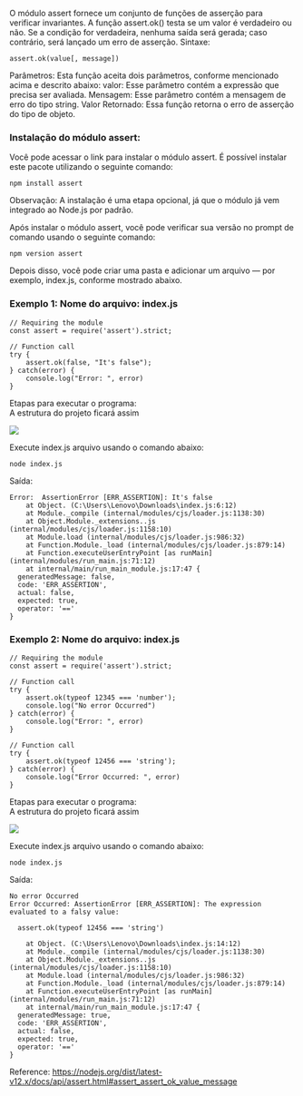 O módulo assert fornece um conjunto de funções de asserção para verificar invariantes. A função assert.ok() testa se um valor é verdadeiro ou não. Se a condição for verdadeira, nenhuma saída será gerada; caso contrário, será lançado um erro de asserção.
Sintaxe:
```
assert.ok(value[, message])
```

Parâmetros: Esta função aceita dois parâmetros, conforme mencionado acima e descrito abaixo:
valor: Esse parâmetro contém a expressão que precisa ser avaliada.
Mensagem: Esse parâmetro contém a mensagem de erro do tipo string.
Valor Retornado: Essa função retorna o erro de asserção do tipo de objeto.

### Instalação do módulo assert: 
Você pode acessar o link para instalar o módulo assert. É possível instalar este pacote utilizando o seguinte comando: 
```
npm install assert
```
Observação: A instalação é uma etapa opcional, já que o módulo já vem integrado ao Node.js por padrão.

Após instalar o módulo assert, você pode verificar sua versão no prompt de comando usando o seguinte comando: 
```
npm version assert
```
Depois disso, você pode criar uma pasta e adicionar um arquivo — por exemplo, index.js, conforme mostrado abaixo.

### Exemplo 1: Nome do arquivo: index.js

```node
// Requiring the module
const assert = require('assert').strict;
 
// Function call
try {
    assert.ok(false, "It's false");
} catch(error) {
    console.log("Error: ", error)
}
```

Etapas para executar o programa:  
A estrutura do projeto ficará assim
  
![](https://media.geeksforgeeks.org/wp-content/uploads/20200606171437/structure56.png)

Execute index.js arquivo usando o comando abaixo:
```
node index.js
```

Saída:
```
Error:  AssertionError [ERR_ASSERTION]: It's false
    at Object. (C:\Users\Lenovo\Downloads\index.js:6:12)
    at Module._compile (internal/modules/cjs/loader.js:1138:30)
    at Object.Module._extensions..js (internal/modules/cjs/loader.js:1158:10)
    at Module.load (internal/modules/cjs/loader.js:986:32)
    at Function.Module._load (internal/modules/cjs/loader.js:879:14)
    at Function.executeUserEntryPoint [as runMain] (internal/modules/run_main.js:71:12)
    at internal/main/run_main_module.js:17:47 {
  generatedMessage: false,
  code: 'ERR_ASSERTION',
  actual: false,
  expected: true,
  operator: '=='
}
```


### Exemplo 2: Nome do arquivo: index.js

```node
// Requiring the module
const assert = require('assert').strict;
 
// Function call
try {
    assert.ok(typeof 12345 === 'number');
    console.log("No error Occurred")
} catch(error) {
    console.log("Error: ", error)
}

// Function call
try {
    assert.ok(typeof 12456 === 'string');
} catch(error) {
    console.log("Error Occurred: ", error)
}
```

Etapas para executar o programa:  
A estrutura do projeto ficará assim
  
![](https://media.geeksforgeeks.org/wp-content/uploads/20200606171437/structure56.png)

Execute index.js arquivo usando o comando abaixo:
```
node index.js
```

Saída:
```
No error Occurred
Error Occurred: AssertionError [ERR_ASSERTION]: The expression evaluated to a falsy value:

  assert.ok(typeof 12456 === 'string')

    at Object. (C:\Users\Lenovo\Downloads\index.js:14:12)
    at Module._compile (internal/modules/cjs/loader.js:1138:30)
    at Object.Module._extensions..js (internal/modules/cjs/loader.js:1158:10)
    at Module.load (internal/modules/cjs/loader.js:986:32)
    at Function.Module._load (internal/modules/cjs/loader.js:879:14)
    at Function.executeUserEntryPoint [as runMain] (internal/modules/run_main.js:71:12)
    at internal/main/run_main_module.js:17:47 {
  generatedMessage: true,
  code: 'ERR_ASSERTION',
  actual: false,
  expected: true,
  operator: '=='
}
```

Reference: https://nodejs.org/dist/latest-v12.x/docs/api/assert.html#assert_assert_ok_value_message

